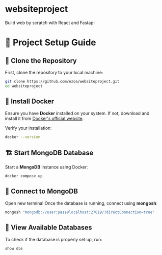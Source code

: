 # websiteproject
Build web by scratch with React and Fastapi

# 📌 Project Setup Guide

## 🚀 Clone the Repository
First, clone the repository to your local machine:
```bash
git clone https://github.com/ezoa/websiteproject.git
cd websiteproject
```

## 🐳 Install Docker
Ensure you have **Docker** installed on your system. If not, download and install it from [Docker's official website](https://www.docker.com/).

Verify your installation:
```bash
docker --version
```

## 🏗️ Start MongoDB Database
Start a **MongoDB** instance using Docker:
```bash
docker compose up 
```

## 🔗 Connect to MongoDB
Open new terminal 
Once the database is running, connect using **mongosh**:
```bash
mongosh "mongodb://user:pass@localhost:27019/?directConnection=true"
```

## 📂 View Available Databases
To check if the database is properly set up, run:
```bash
show dbs
```



